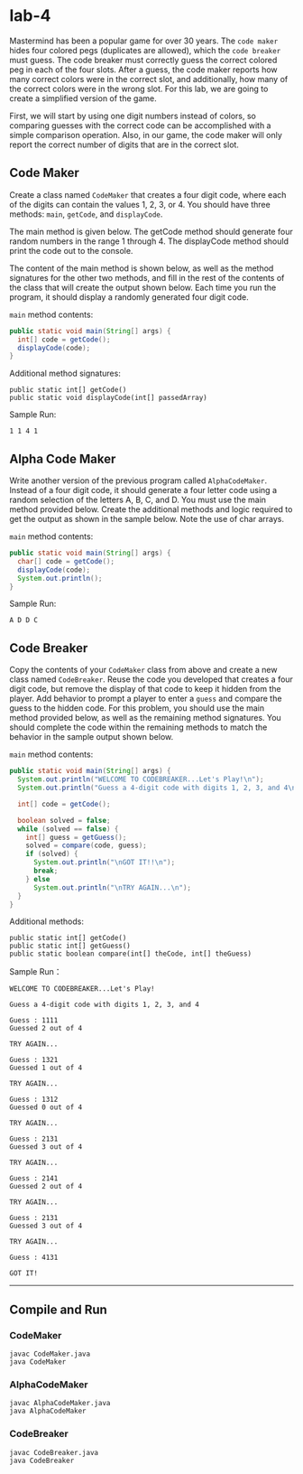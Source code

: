 # lab-4

Mastermind has been a popular game for over 30 years.
The `code maker` hides four colored pegs (duplicates are allowed), which the `code breaker` must guess.
The code breaker must correctly guess the correct colored peg in each of the four slots.
After a guess, the code maker reports how many correct colors were in the correct slot, and additionally, how many of the correct colors were in the wrong slot.
For this lab, we are going to create a simplified version of the game.

First, we will start by using one digit numbers instead of colors, so comparing guesses with the correct code can be accomplished with a simple comparison operation. Also, in our game, the code maker will only report the correct number of digits that are in the correct slot.

## Code Maker

Create a class named `CodeMaker` that creates a four digit code, where each of the digits can contain the values 1, 2, 3, or 4.
You should have three methods: `main`, `getCode`, and `displayCode`.

The main method is given below.
The getCode method should generate four random numbers in the range 1 through 4.
The displayCode method should print the code out to the console.

The content of the main method is shown below, as well as the method signatures for the other two methods, and fill in the rest of the contents of the class that will create the output shown below. Each time you run the program, it should display a randomly generated four digit code.

`main` method contents:

```java
public static void main(String[] args) {
  int[] code = getCode();
  displayCode(code);
}
```

Additional method signatures:

```
public static int[] getCode()
public static void displayCode(int[] passedArray)
```

Sample Run:

```
1 1 4 1
```

## Alpha Code Maker

Write another version of the previous program called `AlphaCodeMaker`.
Instead of a four digit code, it should generate a four letter code using a random selection of the letters A, B, C, and D.
You must use the main method provided below.
Create the additional methods and logic required to get the output as shown in the sample below.
Note the use of char arrays.

`main` method contents:

```java
public static void main(String[] args) {
  char[] code = getCode();
  displayCode(code);
  System.out.println();
}
```

Sample Run:

```
A D D C
```

## Code Breaker

Copy the contents of your `CodeMaker` class from above and create a new class named `CodeBreaker`.
Reuse the code you developed that creates a four digit code, but remove the display of that code to keep it hidden from the player.
Add behavior to prompt a player to enter a `guess` and compare the guess to the hidden code.
For this problem, you should use the main method provided below, as well as the remaining method signatures.
You should complete the code within the remaining methods to match the behavior in the sample output shown below.

`main` method contents:

```java
public static void main(String[] args) {
  System.out.println("WELCOME TO CODEBREAKER...Let's Play!\n");
  System.out.println("Guess a 4-digit code with digits 1, 2, 3, and 4\n");

  int[] code = getCode();

  boolean solved = false;
  while (solved == false) {
    int[] guess = getGuess();
    solved = compare(code, guess);
    if (solved) {
      System.out.println("\nGOT IT!!\n");
      break;
    } else
      System.out.println("\nTRY AGAIN...\n");
  }
}
```

Additional methods:

```
public static int[] getCode()
public static int[] getGuess()
public static boolean compare(int[] theCode, int[] theGuess)
```

Sample Run：

```
WELCOME TO CODEBREAKER...Let's Play!

Guess a 4-digit code with digits 1, 2, 3, and 4

Guess : 1111
Guessed 2 out of 4

TRY AGAIN...

Guess : 1321
Guessed 1 out of 4

TRY AGAIN...

Guess : 1312
Guessed 0 out of 4

TRY AGAIN...

Guess : 2131
Guessed 3 out of 4

TRY AGAIN...

Guess : 2141
Guessed 2 out of 4

TRY AGAIN...

Guess : 2131
Guessed 3 out of 4

TRY AGAIN...

Guess : 4131

GOT IT!
```

---

## Compile and Run

### CodeMaker

    javac CodeMaker.java
    java CodeMaker

### AlphaCodeMaker

    javac AlphaCodeMaker.java
    java AlphaCodeMaker

### CodeBreaker

    javac CodeBreaker.java
    java CodeBreaker
